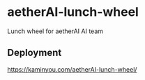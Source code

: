 # aetherAI-lunch-wheel
Lunch wheel for aetherAI AI team

## Deployment
https://kaminyou.com/aetherAI-lunch-wheel/